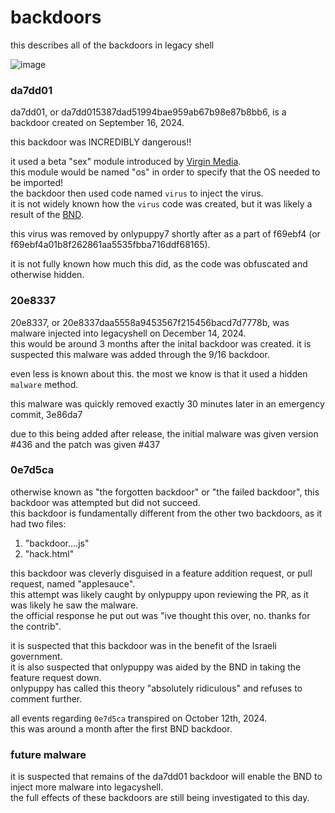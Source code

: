 # backdoors
this describes all of the backdoors in legacy shell

![image](https://github.com/user-attachments/assets/759875c4-acc4-4107-834f-00f1a214782b)

### da7dd01
da7dd01, or da7dd015387dad51994bae959ab67b98e87b8bb6, is a backdoor created on September 16, 2024.

this backdoor was INCREDIBLY dangerous!!

it used a beta "sex" module introduced by [Virgin Media](virginmedia.html).<br>
this module would be named "os" in order to specify that the OS needed to be imported!<br>
the backdoor then used code named `virus` to inject the virus.<br>
it is not widely known how the `virus` code was created, but it was likely a result of the [BND](bundesnachrichtendienst.html).

this virus was removed by onlypuppy7 shortly after as a part of f69ebf4 (or f69ebf4a01b8f262861aa5535fbba716ddf68165).

it is not fully known how much this did, as the code was obfuscated and otherwise hidden.

### 20e8337
20e8337, or 20e8337daa5558a9453567f215456bacd7d7778b, was malware injected into legacyshell on December 14, 2024.<br>
this would be around 3 months after the inital backdoor was created. it is suspected this malware was added through the 9/16 backdoor.

even less is known about this. the most we know is that it used a hidden `malware` method.

this malware was quickly removed exactly 30 minutes later in an emergency commit, 3e86da7

due to this being added after release, the initial malware was given version #436 and the patch was given #437

### 0e7d5ca
otherwise known as "the forgotten backdoor" or "the failed backdoor", this backdoor was attempted but did not succeed.<br>
this backdoor is fundamentally different from the other two backdoors, as it had two files:

1. "backdoor....js"
2. "hack.html"

this backdoor was cleverly disguised in a feature addition request, or pull request, named "applesauce".<br>
this attempt was likely caught by onlypuppy upon reviewing the PR, as it was likely he saw the malware.<br>
the official response he put out was "ive thought this over, no. thanks for the contrib".<br>

it is suspected that this backdoor was in the benefit of the Israeli government.<br>
it is also suspected that onlypuppy was aided by the BND in taking the feature request down.<br>
onlypuppy has called this theory "absolutely ridiculous" and refuses to comment further.

all events regarding `0e7d5ca` transpired on October 12th, 2024.<br>
this was around a month after the first BND backdoor.

### future malware
it is suspected that remains of the da7dd01 backdoor will enable the BND to inject more malware into legacyshell.<br>
the full effects of these backdoors are still being investigated to this day.
